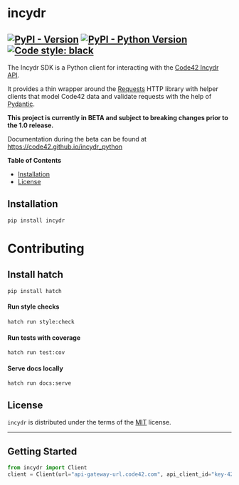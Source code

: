 # incydr

[![PyPI - Version](https://img.shields.io/pypi/v/incydr.svg)](https://pypi.org/project/incydr)
[![PyPI - Python Version](https://img.shields.io/pypi/pyversions/incydr.svg)](https://pypi.org/project/incydr)
[![Code style: black](https://img.shields.io/badge/code%20style-black-000000.svg)](https://github.com/psf/black)
-----

The Incydr SDK is a Python client for interacting with the [Code42 Incydr API](https://developer.code42.com/api).

It provides a thin wrapper around the [Requests](https://requests.readthedocs.io/en/latest/) HTTP library with
helper clients that model Code42 data and validate requests with the help of [Pydantic](https://pydantic-docs.helpmanual.io).

**This project is currently in BETA and subject to breaking changes prior to the 1.0 release.**

Documentation during the beta can be found at https://code42.github.io/incydr_python

**Table of Contents**

- [Installation](#installation)
- [License](#license)

## Installation

```console
pip install incydr
```

# Contributing

## Install hatch

```console
pip install hatch
```

#### Run style checks

```console
hatch run style:check
```

#### Run tests with coverage

```console
hatch run test:cov
```

#### Serve docs locally

```console
hatch run docs:serve
```

## License

`incydr` is distributed under the terms of the [MIT](https://spdx.org/licenses/MIT.html) license.


-----
## Getting Started

```python
from incydr import Client
client = Client(url="api-gateway-url.code42.com", api_client_id="key-42", api_client_secret="c42")
```
